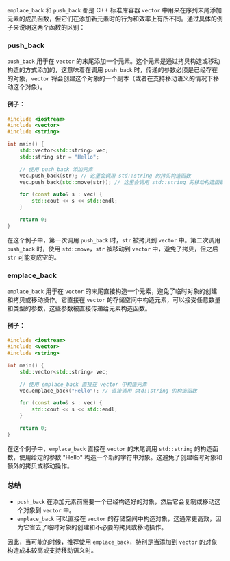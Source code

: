 `emplace_back` 和 `push_back` 都是 C++ 标准库容器 `vector` 中用来在序列末尾添加元素的成员函数，但它们在添加新元素时的行为和效率上有所不同。通过具体的例子来说明这两个函数的区别：

### push_back

`push_back` 用于在 `vector` 的末尾添加一个元素。这个元素是通过拷贝构造或移动构造的方式添加的，这意味着在调用 `push_back` 时，传递的参数必须是已经存在的对象，`vector` 将会创建这个对象的一个副本（或者在支持移动语义的情况下移动这个对象）。

#### 例子：

```cpp
#include <iostream>
#include <vector>
#include <string>

int main() {
    std::vector<std::string> vec;
    std::string str = "Hello";

    // 使用 push_back 添加元素
    vec.push_back(str); // 这里会调用 std::string 的拷贝构造函数
    vec.push_back(std::move(str)); // 这里会调用 std::string 的移动构造函数

    for (const auto& s : vec) {
        std::cout << s << std::endl;
    }

    return 0;
}
```

在这个例子中，第一次调用 `push_back` 时，`str` 被拷贝到 `vector` 中。第二次调用 `push_back` 时，使用 `std::move`，`str` 被移动到 `vector` 中，避免了拷贝，但之后 `str` 可能变成空的。

### emplace_back

`emplace_back` 用于在 `vector` 的末尾直接构造一个元素，避免了临时对象的创建和拷贝或移动操作。它直接在 `vector` 的存储空间中构造元素，可以接受任意数量和类型的参数，这些参数被直接传递给元素构造函数。

#### 例子：

```cpp
#include <iostream>
#include <vector>
#include <string>

int main() {
    std::vector<std::string> vec;

    // 使用 emplace_back 直接在 vector 中构造元素
    vec.emplace_back("Hello"); // 直接调用 std::string 的构造函数

    for (const auto& s : vec) {
        std::cout << s << std::endl;
    }

    return 0;
}
```

在这个例子中，`emplace_back` 直接在 `vector` 的末尾调用 `std::string` 的构造函数，使用给定的参数 "Hello" 构造一个新的字符串对象。这避免了创建临时对象和额外的拷贝或移动操作。

### 总结

- `push_back` 在添加元素前需要一个已经构造好的对象，然后它会复制或移动这个对象到 `vector` 中。
- `emplace_back` 可以直接在 `vector` 的存储空间中构造对象，这通常更高效，因为它省去了临时对象的创建和不必要的拷贝或移动操作。

因此，当可能的时候，推荐使用 `emplace_back`，特别是当添加到 `vector` 的对象构造成本较高或支持移动语义时。
